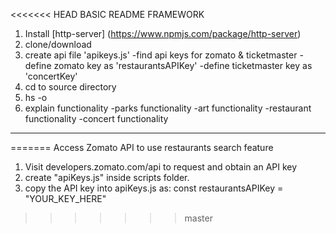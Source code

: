 <<<<<<< HEAD
BASIC README FRAMEWORK

1. Install [http-server] (https://www.npmjs.com/package/http-server)
2. clone/download
3. create api file 'apikeys.js'
    -find api keys for zomato & ticketmaster
    -define zomato key as 'restaurantsAPIKey'
    -define ticketmaster key as 'concertKey'
4. cd to source directory
5. hs -o
6. explain functionality
    -parks functionality
    -art functionality
    -restaurant functionality
    -concert functionality

*****
=======
Access Zomato API to use restaurants search feature

1. Visit developers.zomato.com/api to request and obtain an API key
2. create "apiKeys.js" inside scripts folder. 
3. copy the API key into apiKeys.js as: const restaurantsAPIKey = "YOUR_KEY_HERE"
>>>>>>> master
